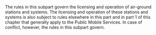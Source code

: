 The rules in this subpart govern the licensing and operation of air-ground stations and systems. The licensing and operation of these stations and systems is also subject to rules elsewhere in this part and in part 1 of this chapter that generally apply to the Public Mobile Services. In case of conflict, however, the rules in this subpart govern.

